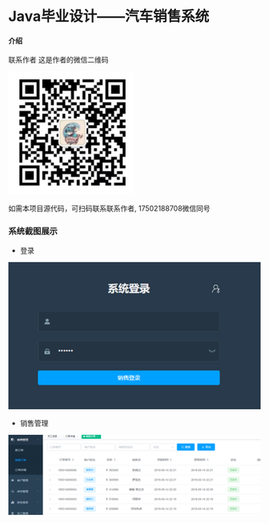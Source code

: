 # Java毕业设计——汽车销售系统  

#### 介绍

联系作者
这是作者的微信二维码

![输入图片说明](1.png)

如需本项目源代码，可扫码联系联系作者,
17502188708微信同号

 

### 系统截图展示
 

 - 登录 


![输入图片说明](QQ%E6%88%AA%E5%9B%BE20230423225419.png)

- 销售管理

![输入图片说明](2.png)




